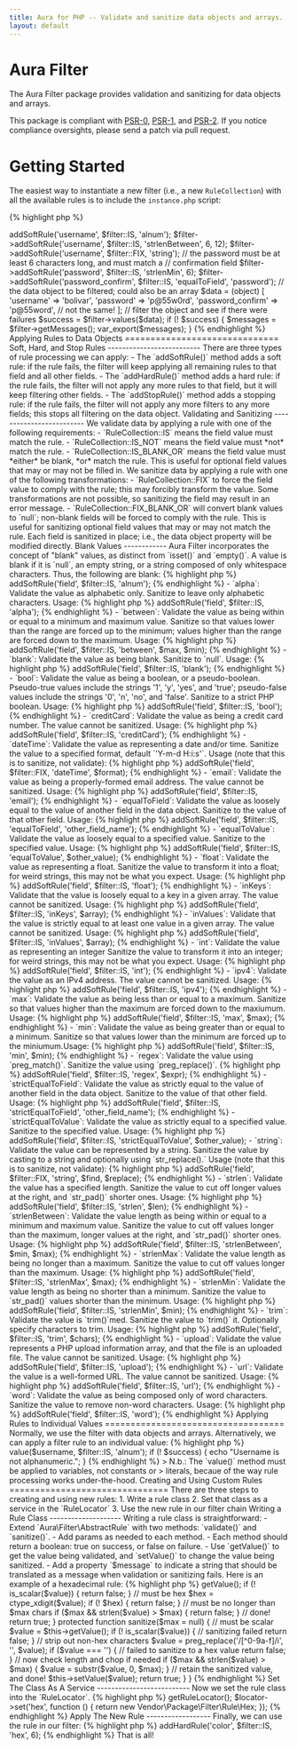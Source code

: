 ```yaml
---
title: Aura for PHP -- Validate and sanitize data objects and arrays.
layout: default
---
```


Aura Filter
===========

The Aura Filter package provides validation and sanitizing for data objects
and arrays.

This package is compliant with [PSR-0][], [PSR-1][], and [PSR-2][]. If you
notice compliance oversights, please send a patch via pull request.

[PSR-0]: https://github.com/php-fig/fig-standards/blob/master/accepted/PSR-0.md
[PSR-1]: https://github.com/php-fig/fig-standards/blob/master/accepted/PSR-1-basic-coding-standard.md
[PSR-2]: https://github.com/php-fig/fig-standards/blob/master/accepted/PSR-2-coding-style-guide.md


Getting Started
===============

The easiest way to instantiate a new filter (i.e., a new `RuleCollection`)
with all the available rules is to include the `instance.php` script:

{% highlight php %}
<?php
$filter = require "/path/to/Aura.Filter/scripts/instance.php";

{% endhighlight %}

Alternatively, we can add the `Aura.Filter` package to an autoloader, and
instantiate manually:

{% highlight php %}
<?php
use Aura\Filter\RuleCollection as Filter;
use Aura\Filter\RuleLocator;

$filter = new Filter(new RuleLocator);
{% endhighlight %}

(Note that if we instantiate manually, we will need to configure the
`RuleLocator` manually to add rule services. See the "Advanced Usage" section
near the end of this page for more information.)

Add rules for each field to the filter, then apply those rules to a data
object.

{% highlight php %}
<?php
// get a new filter
$filter = require "/path/to/Aura.Filter/scripts/instance.php";

// the username must be alphanumeric, between 6 and 12 characters long,
// and cast to a string
$filter->addSoftRule('username', $filter::IS, 'alnum');
$filter->addSoftRule('username', $filter::IS, 'strlenBetween', 6, 12);
$filter->addSoftRule('username', $filter::FIX, 'string');

// the password must be at least 6 characters long, and must match a
// confirmation field
$filter->addSoftRule('password', $filter::IS, 'strlenMin', 6);
$filter->addSoftRule('password_confirm', $filter::IS, 'equalToField', 'password');

// the data object to be filtered; could also be an array
$data = (object) [
    'username' => 'bolivar',
    'password' => 'p@55w0rd',
    'password_confirm' => 'p@55word', // not the same!
];

// filter the object and see if there were failures
$success = $filter->values($data);
if (! $success) {
    $messages = $filter->getMessages();
    var_export($messages);
}
{% endhighlight %}


Applying Rules to Data Objects
==============================

Soft, Hard, and Stop Rules
--------------------------

There are three types of rule processing we can apply:

- The `addSoftRule()` method adds a soft rule: if the rule fails, the filter
  will keep applying all remaining rules to that field and all other fields.

- The `addHardRule()` method adds a hard rule: if the rule fails, the filter
  will not apply any more rules to that field, but it will keep filtering
  other fields.

- The `addStopRule()` method adds a stopping rule: if the rule fails, the
  filter will not apply any more filters to any more fields; this stops all
  filtering on the data object.


Validating and Sanitizing
-------------------------

We validate data by applying a rule with one of the following requirements:

- `RuleCollection::IS` means the field value must match the rule.

- `RuleCollection::IS_NOT` means the field value must *not* match the
  rule.

- `RuleCollection::IS_BLANK_OR` means the field value must *either* be
  blank, *or* match the rule. This is useful for optional field values that
  may or may not be filled in.

We sanitize data by applying a rule with one of the following transformations:

- `RuleCollection::FIX` to force the field value to comply with the
  rule; this may forcibly transform the value. Some transformations are not
  possible, so sanitizing the field may result in an error message.

- `RuleCollection::FIX_BLANK_OR` will convert blank values to `null`;
  non-blank fields will be forced to comply with the rule. This is useful for
  sanitizing optional field values that may or may not match the rule.

Each field is sanitized in place; i.e., the data object property will be
modified directly.


Blank Values
------------

Aura Filter incorporates the concept of "blank" values, as distinct from
`isset()` and `empty()`. A value is blank if it is `null`, an empty string, or
a string composed of only whitespace characters. Thus, the following are
blank:

{% highlight php %}
<?php
$blank = [
    null,           // a null value
    '',             // an empty string
    " \r \n \t ",   // a whitespace-only string
];
{% endhighlight %}

Integers, floats, booleans, and other non-strings are never counted as blank,
even if they evaluate to zero:

{% highlight php %}
<?php
$not_blank = [
    0,              // integer
    0.00,           // float
    false,          // boolean false
    [],             // empty array
    (object) [],    // an object
];
{% endhighlight %}

Available Rules
---------------

- `alnum`: Validate the value as alphanumeric only. Sanitize to leave only
  alphanumeric characters. Usage:
        
    {% highlight php %}
    <?php
    $filter->addSoftRule('field', $filter::IS, 'alnum');
    {% endhighlight %}

- `alpha`: Validate the value as alphabetic only. Sanitize to leave only
  alphabetic characters. Usage:
        
    {% highlight php %}
    <?php
    $filter->addSoftRule('field', $filter::IS, 'alpha');
    {% endhighlight %}

- `between`: Validate the value as being within or equal to a minimum and
  maximum value. Sanitize so that values lower than the range are forced up
  to the minimum; values higher than the range are forced down to the maximum.
  Usage:
        
    {% highlight php %}
    <?php
    $filter->addSoftRule('field', $filter::IS, 'between', $max, $min);
    {% endhighlight %}

- `blank`: Validate the value as being blank. Sanitize to `null`. Usage:
        
    {% highlight php %}
    <?php
    $filter->addSoftRule('field', $filter::IS, 'blank');
    {% endhighlight %}

- `bool`: Validate the value as being a boolean, or a pseudo-boolean.
  Pseudo-true values include the strings '1', 'y', 'yes', and 'true';
  pseudo-false values include the strings '0', 'n', 'no', and 'false'.
  Sanitize to a strict PHP boolean. Usage:
        
    {% highlight php %}
    <?php
    $filter->addSoftRule('field', $filter::IS, 'bool');
    {% endhighlight %}

- `creditCard`: Validate the value as being a credit card number. The value
  cannot be sanitized. Usage:
        
    {% highlight php %}
    <?php
    $filter->addSoftRule('field', $filter::IS, 'creditCard');
    {% endhighlight %}

- `dateTime`: Validate the value as representing a date and/or time. Sanitize
  the value to a specified format, default `'Y-m-d H:i:s'`. Usage (note that
  this is to sanitize, not validate):
        
    {% highlight php %}
    <?php
    $filter->addSoftRule('field', $filter::FIX, 'dateTime', $format);
    {% endhighlight %}

- `email`: Validate the value as being a properly-formed email address. The
  value cannot be sanitized. Usage:
        
    {% highlight php %}
    <?php
    $filter->addSoftRule('field', $filter::IS, 'email');
    {% endhighlight %}

- `equalToField`: Validate the value as loosely equal to the value of another
  field in the data object. Sanitize to the value of that other field.
  Usage:
        
    {% highlight php %}
    <?php
    $filter->addSoftRule('field', $filter::IS, 'equalToField', 'other_field_name');
    {% endhighlight %}

- `equalToValue`: Validate the value as loosely equal to a specified value.
  Sanitize to the specified value. Usage:

    {% highlight php %}
    <?php
    $filter->addSoftRule('field', $filter::IS, 'equalToValue', $other_value);
    {% endhighlight %}

- `float`: Validate the value as representing a float. Sanitize the value to
  transform it into a float; for weird strings, this may not be what you
  expect. Usage:
        
    {% highlight php %}
    <?php
    $filter->addSoftRule('field', $filter::IS, 'float');
    {% endhighlight %}

- `inKeys`: Validate that the value is loosely equal to a key in a given
  array. The value cannot be sanitized. Usage:

    {% highlight php %}
    <?php
    $filter->addSoftRule('field', $filter::IS, 'inKeys', $array);
    {% endhighlight %}

- `inValues`: Validate that the value is strictly equal to at least one value
  in a given array. The value cannot be sanitized. Usage:

    {% highlight php %}
    <?php
    $filter->addSoftRule('field', $filter::IS, 'inValues', $array);
    {% endhighlight %}
        
- `int`: Validate the value as representing an integer Sanitize the value to
  transform it into an integer; for weird strings, this may not be what you
  expect. Usage:
        
    {% highlight php %}
    <?php
    $filter->addSoftRule('field', $filter::IS, 'int');
    {% endhighlight %}

- `ipv4`: Validate the value as an IPv4 address. The value cannot be
  sanitized. Usage:
        
    {% highlight php %}
    <?php
    $filter->addSoftRule('field', $filter::IS, 'ipv4');
    {% endhighlight %}

- `max`: Validate the value as being less than or equal to a maximum. Sanitize
  so that values higher than the maximum are forced down to the maxiumum.
  Usage:

    {% highlight php %}
    <?php
    $filter->addSoftRule('field', $filter::IS, 'max', $max);
    {% endhighlight %}

- `min`: Validate the value as being greater than or equal to a minimum.
  Sanitize so that values lower than the minimum are forced up to the
  miniumum.Usage:

    {% highlight php %}
    <?php
    $filter->addSoftRule('field', $filter::IS, 'min', $min);
    {% endhighlight %}

- `regex`: Validate the value using `preg_match()`. Sanitize the value using
  `preg_replace()`.

    {% highlight php %}
    <?php
    $filter->addSoftRule('field', $filter::IS, 'regex', $expr);
    {% endhighlight %}
        
- `strictEqualToField`: Validate the value as strictly equal to the value of
  another field in the data object. Sanitize to the value of that other field.
  Usage:
        
    {% highlight php %}
    <?php
    $filter->addSoftRule('field', $filter::IS, 'strictEqualToField', 'other_field_name');
    {% endhighlight %}

- `strictEqualToValue`: Validate the value as strictly equal to a specified
  value. Sanitize to the specified value. Usage:

    {% highlight php %}
    <?php
    $filter->addSoftRule('field', $filter::IS, 'strictEqualToValue', $other_value);

- `string`: Validate the value can be represented by a string. Sanitize the
  value by casting to a string and optionally using `str_replace().` Usage
  (note that this is to sanitize, not validate):

    {% highlight php %}
    <?php
    $filter->addSoftRule('field', $filter::FIX, 'string', $find, $replace);
    {% endhighlight %}
    
- `strlen`: Validate the value has a specified length. Sanitize the value
  to cut off longer values at the right, and `str_pad()` shorter ones. Usage:

    {% highlight php %}
    <?php
    $filter->addSoftRule('field', $filter::IS, 'strlen', $len);
    {% endhighlight %}

- `strlenBetween`: Validate the value length as being within or equal to a
  minimum and maximum value. Sanitize the value to cut off values longer than
  the maximum, longer values at the right, and `str_pad()` shorter ones.
  Usage:

    {% highlight php %}
    <?php
    $filter->addSoftRule('field', $filter::IS, 'strlenBetween', $min, $max);
    {% endhighlight %}
        
- `strlenMax`: Validate the value length as being no longer than a maximum.
  Sanitize the value to cut off values longer than the maximum. Usage:

    {% highlight php %}
    <?php
    $filter->addSoftRule('field', $filter::IS, 'strlenMax', $max);
    {% endhighlight %}
        
- `strlenMin`: Validate the value length as being no shorter than a minimum.
  Sanitize the value to `str_pad()` values shorter than the minimum. Usage:

    {% highlight php %}
    <?php
    $filter->addSoftRule('field', $filter::IS, 'strlenMin', $min);
    {% endhighlight %}
        
- `trim`: Validate the value is `trim()`med. Sanitize the value to `trim()` it.
  Optionally specify characters to trim. Usage:

    {% highlight php %}
    <?php
    $filter->addSoftRule('field', $filter::IS, 'trim', $chars);
    {% endhighlight %}
        
- `upload`: Validate the value represents a PHP upload information array, and
  that the file is an uploaded file. The value cannot be sanitized. Usage:
        
    {% highlight php %}
    <?php
    $filter->addSoftRule('field', $filter::IS, 'upload');
    {% endhighlight %}

- `url`: Validate the value is a well-formed URL. The value cannot be
  sanitized. Usage:
        
    {% highlight php %}
    <?php
    $filter->addSoftRule('field', $filter::IS, 'url');
    {% endhighlight %}

- `word`: Validate the value as being composed only of word characters.
 Sanitize the value to remove non-word characters. Usage:
        
    {% highlight php %}
    <?php
    $filter->addSoftRule('field', $filter::IS, 'word');
    {% endhighlight %}


Applying Rules to Individual Values
===================================

Normally, we use the filter with data objects and arrays. Alternatively, we
can apply a filter rule to an individual value:

{% highlight php %}
<?php
// get a new filter
$filter = require "/path/to/Aura.Filter/scripts/instance.php";

// an individual value
$username = 'new_username';

// filter the individual value
$success = $filter->value($username, $filter::IS, 'alnum');
if (! $success) {
    echo "Username is not alphanumeric.";
}
{% endhighlight %}

> N.b.: The `value()` method must be applied to variables, not constants or
> literals, becaue of the way rule processing works under-the-hood.


Creating and Using Custom Rules
===============================

There are three steps to creating and using new rules:

1. Write a rule class

2. Set that class as a service in the `RuleLocator`

3. Use the new rule in our filter chain

Writing a Rule Class
--------------------

Writing a rule class is straightforward:

- Extend `Aura\Filter\AbstractRule` with two methods: `validate()` and
  `sanitize()`.

- Add params as needed to each method.

- Each method should return a boolean: true on success, or false on failure.

- Use `getValue()` to get the value being validated, and `setValue()` to change
  the value being sanitized.

- Add a property `$message` to indicate a string that should be translated
  as a message when validation or sanitizing fails.

Here is an example of a hexadecimal rule:

{% highlight php %}
<?php
namespace Vendor\Package\Filter\Rule;

use Aura\Filter\AbstractRule;

class Hex extends AbstractRule
{
    protected $message = 'FILTER_HEX';
    
    protected function validate($max = null)
    {
        // must be scalar
        $value = $this->getValue();
        if (! is_scalar($value)) {
            return false;
        }
    
        // must be hex
        $hex = ctype_xdigit($value);
        if (! $hex) {
            return false;
        }
    
        // must be no longer than $max chars
        if ($max && strlen($value) > $max) {
            return false;
        }
    
        // done!
        return true;
    }

    protected function sanitize($max = null)
    {
        // must be scalar
        $value = $this->getValue();
        if (! is_scalar($value)) {
            // sanitizing failed
            return false;
        }
    
        // strip out non-hex characters
        $value = preg_replace('/[^0-9a-f]/i', '', $value);
        if ($value === '') {
            // failed to sanitize to a hex value
            return false;
        }
    
        // now check length and chop if needed
        if ($max && strlen($value) > $max) {
            $value = substr($value, 0, $max);
        }
    
        // retain the sanitized value, and done!
        $this->setValue($value);
        return true;
    }
}
{% endhighlight %}

Set The Class As A Service
--------------------------

Now we set the rule class into the `RuleLocator`.

{% highlight php %}
<?php
$locator = $filter->getRuleLocator();
$locator->set('hex', function () {
    return new Vendor\Package\Filter\Rule\Hex;
});
{% endhighlight %}

Apply The New Rule
------------------

Finally, we can use the rule in our filter:

{% highlight php %}
<?php
// the 'color' field must be a hex value of no more than 6 digits
$filter->addHardRule('color', $filter::IS, 'hex', 6);
{% endhighlight %}

That is all!